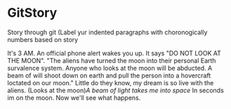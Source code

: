 # GitStory
Story through git
(Label yur indented paragraphs with choronogically numbers based on story

It's 3 AM. An official phone alert wakes you up. It says "DO NOT LOOK AT THE MOON".
"The aliens have turned the moon into their personal Earth survalence system. Anyone who looks at the moon will be abducted. A beam of will shoot down on earth and pull the person into a hovercraft loctated on our moon."
Little do they know, my dream is so live with the aliens.
(Looks at the moon)*A beam of light takes me into space*
In seconds im on the moon. Now we'll see what happens.
